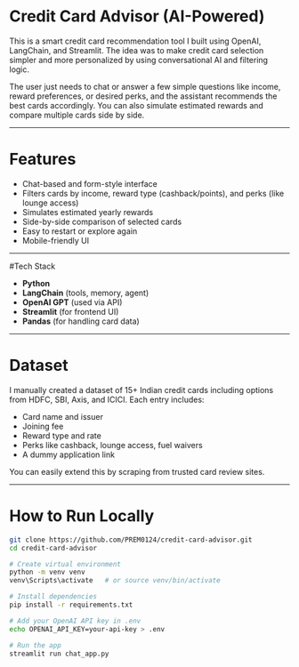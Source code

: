 # Credit Card Advisor (AI-Powered)

This is a smart credit card recommendation tool I built using OpenAI, LangChain, and Streamlit. The idea was to make credit card selection simpler and more personalized by using conversational AI and filtering logic.

The user just needs to chat or answer a few simple questions like income, reward preferences, or desired perks, and the assistant recommends the best cards accordingly. You can also simulate estimated rewards and compare multiple cards side by side.

---

# Features

- Chat-based and form-style interface
- Filters cards by income, reward type (cashback/points), and perks (like lounge access)
- Simulates estimated yearly rewards
- Side-by-side comparison of selected cards
- Easy to restart or explore again
- Mobile-friendly UI

---

#Tech Stack

- **Python**
- **LangChain** (tools, memory, agent)
- **OpenAI GPT** (used via API)
- **Streamlit** (for frontend UI)
- **Pandas** (for handling card data)

---

# Dataset

I manually created a dataset of 15+ Indian credit cards including options from HDFC, SBI, Axis, and ICICI. Each entry includes:
- Card name and issuer
- Joining fee
- Reward type and rate
- Perks like cashback, lounge access, fuel waivers
- A dummy application link

You can easily extend this by scraping from trusted card review sites.

---

# How to Run Locally

```bash
git clone https://github.com/PREM0124/credit-card-advisor.git
cd credit-card-advisor

# Create virtual environment
python -m venv venv
venv\Scripts\activate   # or source venv/bin/activate

# Install dependencies
pip install -r requirements.txt

# Add your OpenAI API key in .env
echo OPENAI_API_KEY=your-api-key > .env

# Run the app
streamlit run chat_app.py
